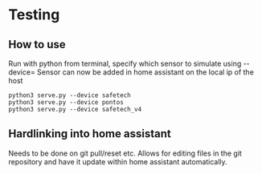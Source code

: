 # Testing

## How to use

Run with python from terminal, specify which sensor to simulate using --device=
Sensor can now be added in home assistant on the local ip of the host

````
python3 serve.py --device safetech
python3 serve.py --device pontos
python3 serve.py --device safetech_v4
````

## Hardlinking into home assistant
Needs to be done on git pull/reset etc. Allows for editing files in the git repository and have it update within home assistant automatically.
